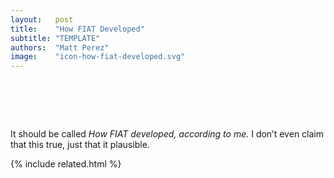 ```yaml
---
layout:   post
title:    "How FIAT Developed"
subtitle: "TEMPLATE"
authors:  "Matt Perez"
image:    "icon-how-fiat-developed.svg"
---
```


<div style="display:none;">
 <p>How FIAT developed: from strong families that helped their communities, through the industrial revolution, through today.</p>
</div>

<h1>&nbsp;</h1>
 <p>It should be called <em>How FIAT developed, according to me.</em> I don&rsquo;t even claim that this true, just that it plausible.</p>

{% include related.html %}
